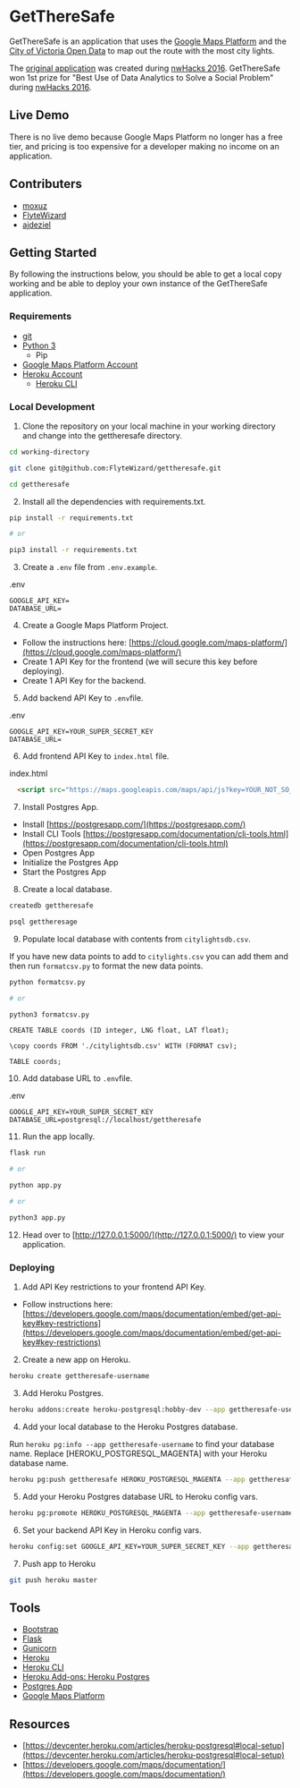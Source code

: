 # GetThereSafe

GetThereSafe is an application that uses the [Google Maps Platform](https://cloud.google.com/maps-platform/) and the [City of Victoria Open Data](http://opendata.victoria.ca) to map out the route with the most city lights.

The [original application](https://devpost.com/software/gettheresafe) was created during [nwHacks 2016](https://2016.nwhacks.io). GetThereSafe won 1st prize for "Best Use of Data Analytics to Solve a Social Problem" during [nwHacks 2016](https://2016.nwhacks.io).

## Live Demo

There is no live demo because Google Maps Platform no longer has a free tier, and pricing is too expensive for a developer making no income on an application. 

## Contributers

* [moxuz](https://github.com/moxuz)
* [FlyteWizard](https://github.com/FlyteWizard)
* [ajdeziel](https://github.com/ajdeziel)

## Getting Started

By following the instructions below, you should be able to get a local copy working and be able to deploy your own instance of the GetThereSafe application. 

### Requirements

* [git](https://git-scm.com)
* [Python 3](https://www.python.org)
  * Pip
* [Google Maps Platform Account](https://cloud.google.com/maps-platform/)
* [Heroku Account](https://www.heroku.com)
  * [Heroku CLI](https://devcenter.heroku.com/articles/heroku-cli)

### Local Development

1. Clone the repository on your local machine in your working directory and change into the gettheresafe directory.

```sh
cd working-directory

git clone git@github.com:FlyteWizard/gettheresafe.git

cd gettheresafe
```

2. Install all the dependencies with requirements.txt.

```sh
pip install -r requirements.txt

# or

pip3 install -r requirements.txt
```

3. Create a `.env` file from `.env.example`.

.env
```.env
GOOGLE_API_KEY=
DATABASE_URL=
```

4. Create a Google Maps Platform Project.

* Follow the instructions here: [https://cloud.google.com/maps-platform/](https://cloud.google.com/maps-platform/)
* Create 1 API Key for the frontend (we will secure this key before deploying).
* Create 1 API Key for the backend.

5. Add backend API Key to `.env`file. 

.env
```.env
GOOGLE_API_KEY=YOUR_SUPER_SECRET_KEY
DATABASE_URL=
```

6. Add frontend API Key to `index.html` file.

index.html
```html
  <script src="https://maps.googleapis.com/maps/api/js?key=YOUR_NOT_SO_SECRET_KEY&callback=initMap" async defer></script> <!-- Google Map -->
```

7. Install Postgres App.

* Install [https://postgresapp.com/](https://postgresapp.com/)
* Install CLI Tools [https://postgresapp.com/documentation/cli-tools.html](https://postgresapp.com/documentation/cli-tools.html)
* Open Postgres App
* Initialize the Postgres App
* Start the Postgres App

8. Create a local database.

```sh
createdb gettheresafe

psql gettheresage
```

9. Populate local database with contents from `citylightsdb.csv`.

If you have new data points to add to `citylights.csv` you can add them and then run `formatcsv.py` to format the new data points.

```sh
python formatcsv.py

# or

python3 formatcsv.py
```

```psql
CREATE TABLE coords (ID integer, LNG float, LAT float);

\copy coords FROM './citylightsdb.csv' WITH (FORMAT csv);

TABLE coords;
```

10. Add database URL to `.env`file. 

.env
```.env
GOOGLE_API_KEY=YOUR_SUPER_SECRET_KEY
DATABASE_URL=postgresql://localhost/gettheresafe
```

11. Run the app locally.

```sh
flask run

# or 

python app.py

# or 

python3 app.py
```

12. Head over to [http://127.0.0.1:5000/](http://127.0.0.1:5000/) to view your application.

### Deploying

1. Add API Key restrictions to your frontend API Key. 

* Follow instructions here: [https://developers.google.com/maps/documentation/embed/get-api-key#key-restrictions](https://developers.google.com/maps/documentation/embed/get-api-key#key-restrictions)

2. Create a new app on Heroku.

```sh
heroku create gettheresafe-username
```

3. Add Heroku Postgres.

```sh
heroku addons:create heroku-postgresql:hobby-dev --app gettheresafe-username
```

4. Add your local database to the Heroku Postgres database.

Run `heroku pg:info --app gettheresafe-username` to find your database name. Replace [HEROKU_POSTGRESQL_MAGENTA] with your Heroku database name.

```sh
heroku pg:push gettheresafe HEROKU_POSTGRESQL_MAGENTA --app gettheresafe-username
```

5. Add your Heroku Postgres database URL to Heroku config vars.

```sh
heroku pg:promote HEROKU_POSTGRESQL_MAGENTA --app gettheresafe-username
```

6. Set your backend API Key in Heroku config vars.

```sh
heroku config:set GOOGLE_API_KEY=YOUR_SUPER_SECRET_KEY --app gettheresafe-username
```

7. Push app to Heroku

```sh
git push heroku master
```

## Tools

* [Bootstrap](https://getbootstrap.com)
* [Flask](https://flask.palletsprojects.com/en/1.1.x/)
* [Gunicorn](https://gunicorn.org)
* [Heroku](https://www.heroku.com)
* [Heroku CLI](https://devcenter.heroku.com/articles/heroku-cli)
* [Heroku Add-ons: Heroku Postgres](https://elements.heroku.com/addons/heroku-postgresql)
* [Postgres App](https://postgresapp.com/)
* [Google Maps Platform](https://cloud.google.com/maps-platform/)

## Resources

* [https://devcenter.heroku.com/articles/heroku-postgresql#local-setup](https://devcenter.heroku.com/articles/heroku-postgresql#local-setup)
* [https://developers.google.com/maps/documentation/](https://developers.google.com/maps/documentation/)
